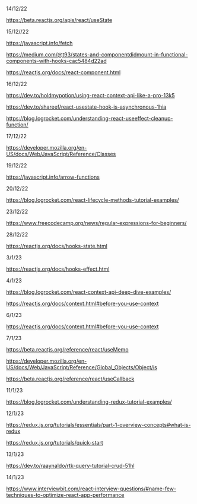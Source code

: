 14/12/22

https://beta.reactjs.org/apis/react/useState

15/12//22

https://javascript.info/fetch

https://medium.com/@t93/states-and-componentdidmount-in-functional-components-with-hooks-cac5484d22ad

https://reactjs.org/docs/react-component.html

16/12/22

https://dev.to/holdmypotion/using-react-context-api-like-a-pro-13k5

https://dev.to/shareef/react-usestate-hook-is-asynchronous-1hia

https://blog.logrocket.com/understanding-react-useeffect-cleanup-function/

17/12/22

https://developer.mozilla.org/en-US/docs/Web/JavaScript/Reference/Classes

19/12/22

https://javascript.info/arrow-functions

20/12/22

https://blog.logrocket.com/react-lifecycle-methods-tutorial-examples/

23/12/22

https://www.freecodecamp.org/news/regular-expressions-for-beginners/

28/12/22

https://reactjs.org/docs/hooks-state.html

3/1/23

https://reactjs.org/docs/hooks-effect.html

4/1/23

https://blog.logrocket.com/react-context-api-deep-dive-examples/

https://reactjs.org/docs/context.html#before-you-use-context

6/1/23

https://reactjs.org/docs/context.html#before-you-use-context

7/1/23

https://beta.reactjs.org/reference/react/useMemo

https://developer.mozilla.org/en-US/docs/Web/JavaScript/Reference/Global_Objects/Object/is

https://beta.reactjs.org/reference/react/useCallback

11/1/23

https://blog.logrocket.com/understanding-redux-tutorial-examples/

12/1/23

https://redux.js.org/tutorials/essentials/part-1-overview-concepts#what-is-redux

https://redux.js.org/tutorials/quick-start

13/1/23

https://dev.to/raaynaldo/rtk-query-tutorial-crud-51hl

14/1/23

https://www.interviewbit.com/react-interview-questions/#name-few-techniques-to-optimize-react-app-performance
